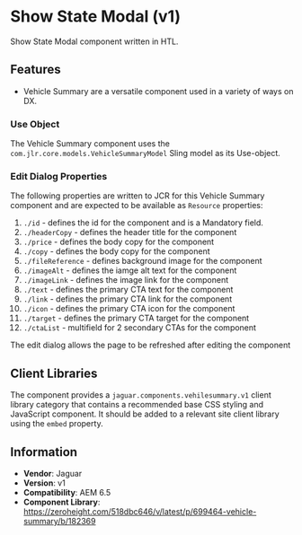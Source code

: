 <!-- Jaguar Component -->
Show State Modal (v1)
====
Show State Modal component written in HTL.

## Features

* Vehicle Summary are a versatile component used in a variety of ways on DX.

### Use Object
The Vehicle Summary component uses the `com.jlr.core.models.VehicleSummaryModel` Sling model as its Use-object.

### Edit Dialog Properties
The following properties are written to JCR for this Vehicle Summary component and are expected to be available as `Resource` properties:

1. `./id` - defines the id for the component and is a Mandatory field.
2. `./headerCopy` - defines the header title for the component
4. `./price` - defines the body copy for the component
5. `./copy` - defines the body copy for the component
6. `./fileReference` - defines background image for the component
7. `./imageAlt` - defines the iamge alt text for the component
8. `./imageLink` - defines the image link for the component
9. `./text` - defines the primary CTA text for the component
10. `./link` - defines the primary CTA link for the component
11. `./icon` - defines the primary CTA icon for the component
12. `./target` - defines the primary CTA target for the component
13. `./ctaList` - multifield for 2 secondary CTAs for the component

The edit dialog allows the page to be refreshed after editing the component

## Client Libraries
The component provides a `jaguar.components.vehilesummary.v1` client library category that contains a recommended base
CSS styling and JavaScript component. It should be added to a relevant site client library using the `embed` property.

## Information
* **Vendor**: Jaguar
* **Version**: v1
* **Compatibility**: AEM 6.5
* **Component Library**: https://zeroheight.com/518dbc646/v/latest/p/699464-vehicle-summary/b/182369
